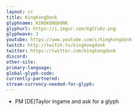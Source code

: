 ```yaml
---
layout: cc
title: KingKongDonk
glyphname: KINGKONGDONK
glyphurl: https://i.imgur.com/XgCCu6z.png
glyphwave: 3
youtube: https://www.youtube.com/c/kingkongdonk
twitch: http://twitch.tv/kingkongdonk
twitter: https://twitter.com/kingkongdonk
discord: 
other-site: 
primary-language: 
global-glyph-code: 
currently-partnered: 
stream-currency-needed-for-glyph: 
---
```

* PM [DE]Taylor ingame and ask for a glyph
